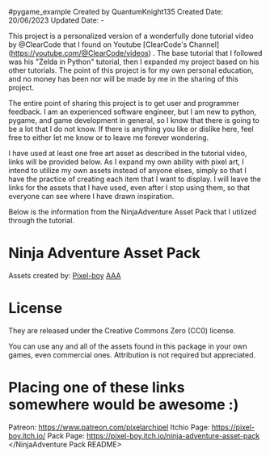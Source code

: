 #pygame_example
Created by QuantumKnight135
Created Date: 20/06/2023
Updated Date: -

This project is a personalized version of a wonderfully done tutorial video by @ClearCode that I found on Youtube [ClearCode's Channel] (https://youtube.com/@ClearCode/videos) . The base tutorial that I followed was his "Zelda in Python" tutorial, then I expanded my project based on his other tutorials. The point of this project is for my own personal education, and no money has been nor will be made by me in the sharing of this project.

The entire point of sharing this project is to get user and programmer feedback. I am an experienced software engineer, but I am new to python, pygame, and game development in general, so I know that there is going to be a lot that I do not know. If there is anything you like or dislike here, feel free to either let me know or to leave me forever wondering.


I have used at least one free art asset as described in the tutorial video, links will be provided below. As I expand my own ability with pixel art, I intend to utilize my own assets instead of anyone elses, simply so that I have the practice of creating each item that I want to display. I will leave the links for the assets that I have used, even after I stop using them, so that everyone can see where I have drawn inspiration.



Below is the information from the NinjaAdventure Asset Pack that I utilized through the tutorial.
<NinjaAdventure Pack README>
# Ninja Adventure Asset Pack

Assets created by:
[Pixel-boy](https://pixel-boy.itch.io/)
[AAA](https://www.instagram.com/challenger.aaa/?hl=fr)

# License

They are released under the Creative Commons Zero (CC0) license.

You can use any and all of the assets found in this package in your own games,
even commercial ones. Attribution is not required but appreciated.

# Placing one of these links somewhere would be awesome :)
Patreon: https://www.patreon.com/pixelarchipel 
Itchio Page: https://pixel-boy.itch.io/
Pack Page: https://pixel-boy.itch.io/ninja-adventure-asset-pack
</NinjaAdventure Pack README>